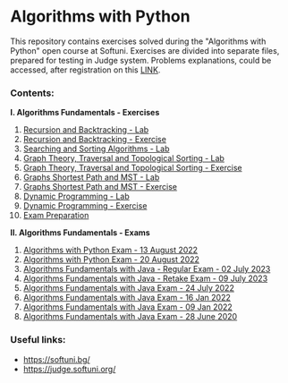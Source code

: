 # Algorithms with Python
This repository contains exercises solved during the "Algorithms with Python" open course at Softuni. Exercises are divided into separate files, prepared for testing in Judge system. Problems explanations, could be accessed, after registration on this [LINK](https://judge.softuni.org/Contests#!/List/ByCategory/350/Algorithms-with-Python).

### Contents:
**I. Algorithms Fundamentals - Exercises**
  1. [Recursion and Backtracking - Lab](https://github.com/yavor-gornalov/softuni_algorithms_with_python/tree/main/algorithms_fundamentals/01_recursion_and_backtracking_lab)
  2. [Recursion and Backtracking - Exercise](https://github.com/yavor-gornalov/softuni_algorithms_with_python/tree/main/algorithms_fundamentals/02_recursion_and_backtracking_exercise)
  3. [Searching and Sorting Algorithms - Lab](https://github.com/yavor-gornalov/softuni_algorithms_with_python/tree/main/algorithms_fundamentals/03_searching_and_sorting_algorithms_lab)
  4. [Graph Theory, Traversal and Topological Sorting - Lab](https://github.com/yavor-gornalov/softuni_algorithms_with_python/tree/main/algorithms_fundamentals/04_graph_theory_traversal_and_topological_sorting_lab)
  5. [Graph Theory, Traversal and Topological Sorting - Exercise](https://github.com/yavor-gornalov/softuni_algorithms_with_python/tree/main/algorithms_fundamentals/05_graph_theory_traversal_and_topological_sorting_exercise)
  6. [Graphs Shortest Path and MST - Lab](https://github.com/yavor-gornalov/softuni_algorithms_with_python/tree/main/algorithms_fundamentals/06_graphs_shortest_path_and_MST_lab)
  7. [ Graphs Shortest Path and MST - Exercise ](https://github.com/yavor-gornalov/softuni_algorithms_with_python/tree/main/algorithms_fundamentals/07_graphs_shortest_path_and_MST_exercise)
  8. [Dynamic Programming - Lab](https://github.com/yavor-gornalov/softuni_algorithms_with_python/tree/main/algorithms_fundamentals/08_dynamic_programming_lab)
  9. [Dynamic Programming - Exercise](https://github.com/yavor-gornalov/softuni_algorithms_with_python/tree/main/algorithms_fundamentals/09_dynamic_programming_exercise)
  10. [Exam Preparation](https://github.com/yavor-gornalov/softuni_algorithms_with_python/tree/main/algorithms_fundamentals/10_exam_preparation)

**II. Algorithms Fundamentals - Exams**
  1. [Algorithms with Python Exam - 13 August 2022](https://github.com/yavor-gornalov/softuni_algorithms_with_python/tree/main/algorithms_exams/01_exam_13_aug_2022)
  2. [Algorithms with Python Exam - 20 August 2022](https://github.com/yavor-gornalov/softuni_algorithms_with_python/tree/main/algorithms_exams/02_exam_20_aug_2022)
  3. [Algorithms Fundamentals with Java - Regular Exam - 02 July 2023](https://github.com/yavor-gornalov/softuni_algorithms_with_python/tree/main/algorithms_exams/03_java_exam_02_july_2023)
  4. [Algorithms Fundamentals with Java - Retake Exam - 09 July 2023](https://github.com/yavor-gornalov/softuni_algorithms_with_python/tree/main/algorithms_exams/04_java_exam_09_july_2023)
  5. [Algorithms Fundamentals with Java Exam - 24 July 2022](https://github.com/yavor-gornalov/softuni_algorithms_with_python/tree/main/algorithms_exams/05_java_exam_24_july_2022)
  6. [Algorithms Fundamentals with Java Exam - 16 Jan 2022](https://github.com/yavor-gornalov/softuni_algorithms_with_python/tree/main/algorithms_exams/06_java_exam_16_jan_2022)
  7. [Algorithms Fundamentals with Java Exam - 09 Jan 2022](https://github.com/yavor-gornalov/softuni_algorithms_with_python/tree/main/algorithms_exams/07_java_exam_09_jan_2022)
  8. [Algorithms Fundamentals with Java Exam - 28 June 2020](https://github.com/yavor-gornalov/softuni_algorithms_with_python/tree/main/algorithms_exams/08_java_exam_28_june_2020)

### Useful links: 
  - https://softuni.bg/
  - https://judge.softuni.org/

